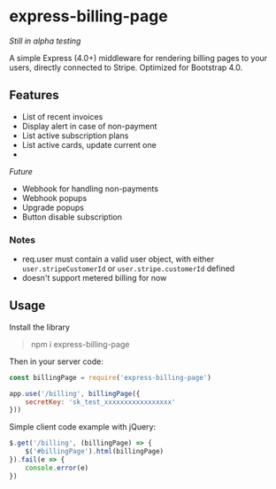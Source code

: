 # express-billing-page

*Still in alpha testing*

A simple Express (4.0+) middleware for rendering billing pages to your users, directly connected to Stripe.
Optimized for Bootstrap 4.0.


## Features

- List of recent invoices
- Display alert in case of non-payment
- List active subscription plans
- List active cards, update current one
- 

*Future*
- Webhook for handling non-payments
- Webhook popups
- Upgrade popups
- Button disable subscription

### Notes

- req.user must contain a valid user object, with either `user.stripeCustomerId` or `user.stripe.customerId` defined
- doesn't support metered billing for now

## Usage

Install the library

> npm i express-billing-page

Then in your server code:

```javascript
const billingPage = require('express-billing-page')

app.use('/billing', billingPage({
	secretKey: 'sk_test_xxxxxxxxxxxxxxxxx'
}))
```

Simple client code example with jQuery:

```javascript
$.get('/billing', (billingPage) => {
	$('#billingPage').html(billingPage)
}).fail(e => {
	console.error(e)	
})
```
